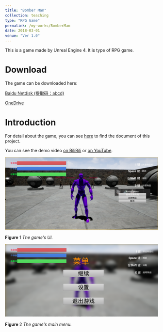 ```yaml
---
title: "Bomber Man"
collection: teaching
type: "RPG Game"
permalink: /my-works/BomberMan
date: 2018-03-01
venue: "Ver 1.0"
---
```


This is a game made by Unreal Engine 4. It is type of RPG game.

Download
======
The game can be downloaded here:

[Baidu Netdisk (提取码：abcd)](https://pan.baidu.com/s/1o4GP_V25B4hpbS7cjfw9RQ)

[OneDrive](https://1drv.ms/u/s!ArJJv2nefUiVgnVMoUAQJs2JN5MD?e=WxCgKr)

Introduction
======
For detail about the game, you can see [here](https://wendili-cs.github.io/files/BomberMan_Doc.pdf) to find the document of this project.

You can see the demo video [on BiliBili](https://www.bilibili.com/video/av77544600) or [on YouTube](https://www.youtube.com/watch?v=dZ0mC6fW5sM&list=PLTLAJg2JROS58rtRc2nELR6ncJiAivIuw).

<img width = '600' src='/images/BM1.png'>

**Figure** 1 *The game's UI.*

<img width = '600' src='/images/BM2.png'>

**Figure** 2 *The game's main menu.*

